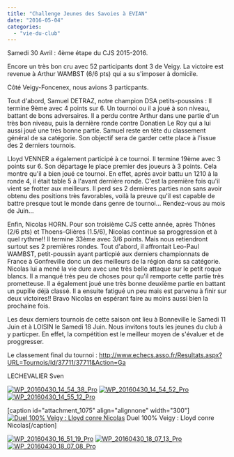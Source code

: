 ```yaml
---
title: "Challenge Jeunes des Savoies à EVIAN"
date: "2016-05-04"
categories: 
  - "vie-du-club"
---
```


Samedi 30 Avril : 4ème étape du CJS 2015-2016.

Encore un très bon cru avec 52 participants dont 3 de Veigy. La victoire est revenue à Arthur WAMBST (6/6 pts) qui a su s'imposer à domicile.

Côté Veigy-Foncenex, nous avions 3 particpants.

Tout d'abord, Samuel DETRAZ, notre champion DSA petits-poussins : Il termine 9ème avec 4 points sur 6. Un tournoi ou il a joué à son niveau, battant de bons adversaires. Il a perdu contre Arthur dans une partie d'un très bon niveau, puis la dernière ronde contre Donatien Le Roy qui a lui aussi joué une très bonne partie. Samuel reste en tête du classement général de sa catégorie. Son objectif sera de garder cette place à l'issue des 2 derniers tournois.

Lloyd VENNER a également participé à ce tournoi. Il termine 19ème avec 3 points sur 6. Son départage le place premier des joueurs à 3 points. Cela montre qu'il a bien joué ce tournoi. En effet, après avoir battu un 1210 à la ronde 4, il était table 5 à l'avant dernière ronde. C'est la première fois qu'il vient se frotter aux meilleurs. Il perd ses 2 dernières parties non sans avoir obtenu des positions très favorables, voilà la preuve qu'il est capable de battre presque tout le monde dans genre de tournoi... Rendez-vous au mois de Juin...

Enfin, Nicolas HORN. Pour son troisième CJS cette année, après Thônes (2/6 pts) et Thoens-Glières (1.5/6), Nicolas continue sa proggression et à quel rythme!! Il termine 33ème avec 3/6 points. Mais nous retiendront surtout ses 2 premières rondes. Tout d'abord, il affrontait Leo-Paul WAMBST, petit-poussin ayant particpié aux derniers championnats de France à Gonfreville donc un des meilleurs de la région dans sa catégorie. Nicolas lui a mené la vie dure avec une très belle attaque sur le petit roque blancs. Il a manqué très peu de choses pour qu'il remporte cette partie très prometteuse. Il a également joué une très bonne deuxième partie en battant un pupille déjà classé. Il a ensuite fatigué un peu mais est parvenu à finir sur deux victoires!! Bravo Nicolas en espérant faire au moins aussi bien la prochaine fois.

Les deux derniers tournois de cette saison ont lieu à Bonneville le Samedi 11 Juin et à LOISIN le Samedi 18 Juin. Nous invitons touts les jeunes du club à y particper. En effet, la compétition est le meilleur moyen de s'évaluer et de proggresser.

Le classement final du tournoi : http://www.echecs.asso.fr/Resultats.aspx?URL=Tournois/Id/37711/37711&Action=Ga

LECHEVALIER Sven

[![WP_20160430_14_54_38_Pro](/wordpress-uploads/2016/05/WP_20160430_14_54_38_Pro-300x169.jpg)](/wordpress-uploads/2016/05/WP_20160430_14_54_38_Pro.jpg) [![WP_20160430_14_54_52_Pro](/wordpress-uploads/2016/05/WP_20160430_14_54_52_Pro-300x169.jpg)](/wordpress-uploads/2016/05/WP_20160430_14_54_52_Pro.jpg) [![WP_20160430_14_55_12_Pro](/wordpress-uploads/2016/05/WP_20160430_14_55_12_Pro-300x169.jpg)](/wordpress-uploads/2016/05/WP_20160430_14_55_12_Pro.jpg)

\[caption id="attachment\_1075" align="alignnone" width="300"\][![Duel 100% Veigy : Lloyd conre Nicolas](/wordpress-uploads/2016/05/WP_20160430_15_38_43_Pro-300x169.jpg)](/wordpress-uploads/2016/05/WP_20160430_15_38_43_Pro.jpg) Duel 100% Veigy : Lloyd conre Nicolas\[/caption\]

[![WP_20160430_16_51_19_Pro](/wordpress-uploads/2016/05/WP_20160430_16_51_19_Pro-300x169.jpg)](/wordpress-uploads/2016/05/WP_20160430_16_51_19_Pro.jpg) [![WP_20160430_18_07_13_Pro](/wordpress-uploads/2016/05/WP_20160430_18_07_13_Pro-300x169.jpg)](/wordpress-uploads/2016/05/WP_20160430_18_07_13_Pro.jpg) [![WP_20160430_18_07_08_Pro](/wordpress-uploads/2016/05/WP_20160430_18_07_08_Pro-300x169.jpg)](/wordpress-uploads/2016/05/WP_20160430_18_07_08_Pro.jpg)
